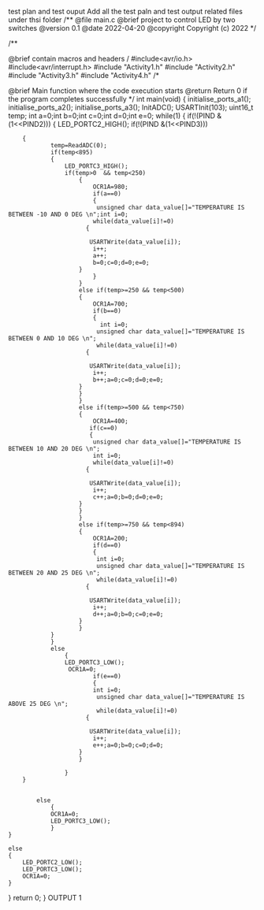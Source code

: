 test plan and test ouput
Add all the test paln and test output related files under thsi folder
/**
@file main.c
@brief project to control LED by two switches
@version 0.1
@date 2022-04-20
@copyright Copyright (c) 2022
*/

/**

@brief contain macros and headers
/ #include<avr/io.h> #include<avr/interrupt.h> #include "Activity1.h" #include "Activity2.h" #include "Activity3.h" #include "Activity4.h" /*

@brief Main function where the code execution starts
@return Return 0 if the program completes successfully */
int main(void) { initialise_ports_a1(); initialise_ports_a2(); initialise_ports_a3(); InitADC(); USARTInit(103); uint16_t temp; int a=0;int b=0;int c=0;int d=0;int e=0; while(1) { if(!(PIND &(1<<PIND2))) { LED_PORTC2_HIGH(); if(!(PIND &(1<<PIND3)))

        {
                temp=ReadADC(0);
                if(temp<895)
                {
                    LED_PORTC3_HIGH();
                    if(temp>0  && temp<250)
                        {
                            OCR1A=980;
                            if(a==0)
                            {
                             unsigned char data_value[]="TEMPERATURE IS BETWEEN -10 AND 0 DEG \n";int i=0;
                            while(data_value[i]!=0)
                          {

                           USARTWrite(data_value[i]);
                            i++;
                            a++;
                            b=0;c=0;d=0;e=0;
                        }
                            }
                        }
                        else if(temp>=250 && temp<500)
                        {
                            OCR1A=700;
                            if(b==0)
                            {
                              int i=0;
                             unsigned char data_value[]="TEMPERATURE IS BETWEEN 0 AND 10 DEG \n";   
                             while(data_value[i]!=0)
                          {

                           USARTWrite(data_value[i]);
                            i++;
                            b++;a=0;c=0;d=0;e=0;
                        }
                        }
                        }
                        else if(temp>=500 && temp<750)
                        {
                            OCR1A=400;
                           if(c==0)
                           {
                            unsigned char data_value[]="TEMPERATURE IS BETWEEN 10 AND 20 DEG \n"; 
                            int i=0;   
                            while(data_value[i]!=0)
                          {

                           USARTWrite(data_value[i]);
                            i++;
                            c++;a=0;b=0;d=0;e=0;
                        }
                        }
                        }
                        else if(temp>=750 && temp<894)
                        {
                            OCR1A=200;
                            if(d==0)
                            {
                             int i=0;
                             unsigned char data_value[]="TEMPERATURE IS BETWEEN 20 AND 25 DEG \n";
                             while(data_value[i]!=0)
                          {

                           USARTWrite(data_value[i]);
                            i++;
                            d++;a=0;b=0;c=0;e=0;
                        }
                        }
                }
                }
                else
                    {
                    LED_PORTC3_LOW();
                     OCR1A=0;
                            if(e==0)
                            {
                            int i=0;
                             unsigned char data_value[]="TEMPERATURE IS ABOVE 25 DEG \n";
                             while(data_value[i]!=0)
                          {

                           USARTWrite(data_value[i]);
                            i++;
                            e++;a=0;b=0;c=0;d=0;
                        }
                        }

                    }
        }


            else
                {
                OCR1A=0;
                LED_PORTC3_LOW();
                }
    }

    else
    {
        LED_PORTC2_LOW();
        LED_PORTC3_LOW();
        OCR1A=0;
    }
}
return 0; } OUTPUT 1 
